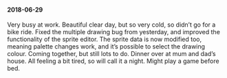 #### 2018-06-29

Very busy at work. Beautiful clear day, but so very cold, so didn’t go for a bike ride. Fixed the multiple drawing bug from yesterday, and improved the functionality of the sprite editor. The sprite data is now modified too, meaning palette changes work, and it’s possible to select the drawing colour. Coming together, but still lots to do. Dinner over at mum and dad’s house. All feeling a bit tired, so will call it a night. Might play a game before bed.